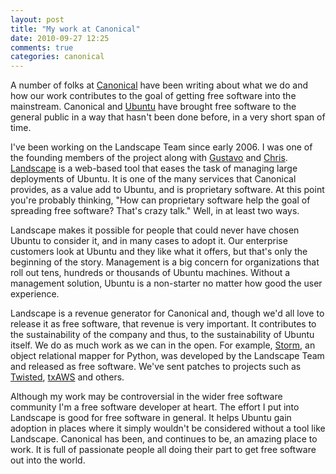 ```yaml
---
layout: post
title: "My work at Canonical"
date: 2010-09-27 12:25
comments: true
categories: canonical
---
```


A number of folks at [Canonical](http://www.canonical.com/) have been
writing about what we do and how our work contributes to the goal of
getting free software into the mainstream.  Canonical and
[Ubuntu](http://www.ubuntu.com/) have brought free software to the
general public in a way that hasn't been done before, in a very short
span of time.

I've been working on the Landscape Team since early 2006.  I was one
of the founding members of the project along with
[Gustavo](http://blog.labix.org/) and
[Chris](http://radix.twistedmatrix.com/).
[Landscape](http://www.canonical.com/enterprise-services/ubuntu-advantage/landscape)
is a web-based tool that eases the task of managing large deployments
of Ubuntu.  It is one of the many services that Canonical provides, as
a value add to Ubuntu, and is proprietary software.  At this point
you're probably thinking, "How can proprietary software help the goal
of spreading free software?  That's crazy talk."  Well, in at least
two ways.

Landscape makes it possible for people that could never have chosen
Ubuntu to consider it, and in many cases to adopt it.  Our enterprise
customers look at Ubuntu and they like what it offers, but that's only
the beginning of the story.  Management is a big concern for
organizations that roll out tens, hundreds or thousands of Ubuntu
machines.  Without a management solution, Ubuntu is a non-starter no
matter how good the user experience.

Landscape is a revenue generator for Canonical and, though we'd all
love to release it as free software, that revenue is very important.
It contributes to the sustainability of the company and thus, to the
sustainability of Ubuntu itself.  We do as much work as we can in the
open.  For example, [Storm](https://storm.canonical.com/), an object
relational mapper for Python, was developed by the Landscape Team and
released as free software.  We've sent patches to projects such as
[Twisted](http://twistedmatrix.com/trac/),
[txAWS](https://launchpad.net/txaws) and others.

Although my work may be controversial in the wider free software
community I'm a free software developer at heart.  The effort I put
into Landscape is good for free software in general.  It helps Ubuntu
gain adoption in places where it simply wouldn't be considered without
a tool like Landscape.  Canonical has been, and continues to be, an
amazing place to work.  It is full of passionate people all doing
their part to get free software out into the world.
